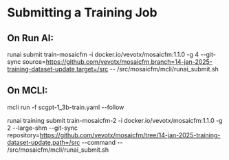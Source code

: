 # Submitting a Training Job

## On Run AI:

runai submit train-mosaicfm -i docker.io/vevotx/mosaicfm:1.1.0 -g 4 --git-sync source=https://github.com/vevotx/mosaicfm,branch=14-jan-2025-training-dataset-update,target=/src -- /src/mosaicfm/mcli/runai_submit.sh

## On MCLI:

mcli run -f scgpt-1_3b-train.yaml --follow

runai training submit train-mosaicfm-2 -i docker.io/vevotx/mosaicfm:1.1.0 -g 2 --large-shm --git-sync repository=https://github.com/vevotx/mosaicfm/tree/14-jan-2025-training-dataset-update,path=/src --command -- /src/mosaicfm/mcli/runai_submit.sh